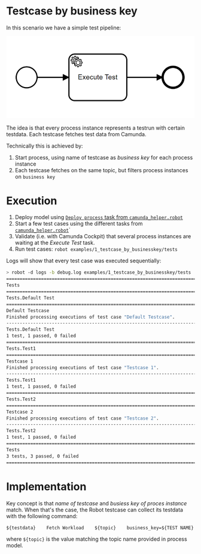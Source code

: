 # Testcase by business key

In this scenario we have a simple test pipeline:

![Process Model](doc/img/camundaTestOrchestrator.png)

The idea is that every process instance represents a testrun with certain testdata. Each testcase fetches test data from Camunda.

Technically this is achieved by:
1. Start process, using name of testcase as *business key* for each process instance
1. Each testcase fetches on the same topic, but filters process instances on `business key`

# Execution
1. Deploy model using [`Deploy process` task from `camunda_helper.robot`](camunda_helper.robot#L13)
1. Start a few test cases using the different tasks from [`camunda_helper.robot`](camunda_helper.robot)`
1. Validate (i.e. with Camunda Cockpit) that several process instances are waiting at the *Execute Test* task.
1. Run test cases: `robot examples/1_testcase_by_businesskey/tests`

Logs will show that every test case was executed sequentially:
```bash
> robot -d logs -b debug.log examples/1_testcase_by_businesskey/tests
==============================================================================
Tests                                                                         
==============================================================================
Tests.Default Test                                                            
==============================================================================
Default Testcase                                                      | PASS |
Finished processing executions of test case "Default Testcase".
------------------------------------------------------------------------------
Tests.Default Test                                                    | PASS |
1 test, 1 passed, 0 failed
==============================================================================
Tests.Test1                                                                   
==============================================================================
Testcase 1                                                            | PASS |
Finished processing executions of test case "Testcase 1".
------------------------------------------------------------------------------
Tests.Test1                                                           | PASS |
1 test, 1 passed, 0 failed
==============================================================================
Tests.Test2                                                                   
==============================================================================
Testcase 2                                                            | PASS |
Finished processing executions of test case "Testcase 2".
------------------------------------------------------------------------------
Tests.Test2                                                           | PASS |
1 test, 1 passed, 0 failed
==============================================================================
Tests                                                                 | PASS |
3 tests, 3 passed, 0 failed
==============================================================================
```


# Implementation
Key concept is that *name of testcase* and *busiess key of proces instance* match. When that's the case, the Robot testcase can collect its testdata with the following command:

```robot
${testdata}    Fetch Workload    ${topic}    business_key=${TEST NAME}
```
where `${topic}` is the value matching the topic name provided in process model.